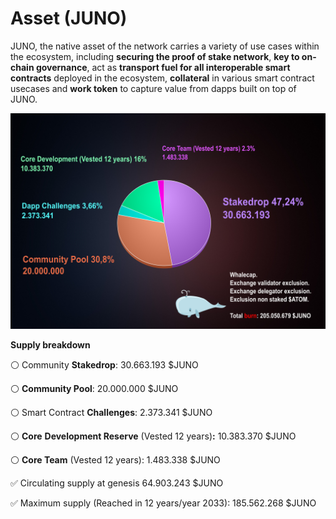 # Asset \(JUNO\)

JUNO, the native asset of the network carries a variety of use cases within the ecosystem, including **securing the proof of stake network**, **key to on-chain governance**, act as **transport fuel for all interoperable smart contracts** deployed in the ecosystem, **collateral** in various smart contract usecases and **work token** to capture value from dapps built on top of JUNO.

![](../../.gitbook/assets/genesis-supply-pie-2-%20%283%29.png)

**Supply breakdown**

⚪️ Community **Stakedrop**: 30.663.193 $JUNO

⚪️ **Community Pool**: 20.000.000 $JUNO

⚪️ Smart Contract **Challenges**: 2.373.341 $JUNO

⚪️ **Core** **Development Reserve** \(Vested 12 years\)**:** 10.383.370 $JUNO

⚪️ **Core Team** \(Vested 12 years\): 1.483.338 $JUNO

  
✅ Circulating supply at genesis 64.903.243 $JUNO‌

✅ Maximum supply \(Reached in 12 years/year 2033\): 185.562.268 $JUNO






